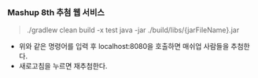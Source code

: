 ### Mashup 8th 추첨 웹 서비스

> ./gradlew clean build -x test
> java -jar ./build/libs/{jarFileName}.jar

- 위와 같은 명령어를 입력 후 localhost:8080을 호출하면 매쉬업 사람들을 추첨한다.
- 새로고침을 누르면 재추첨한다.


